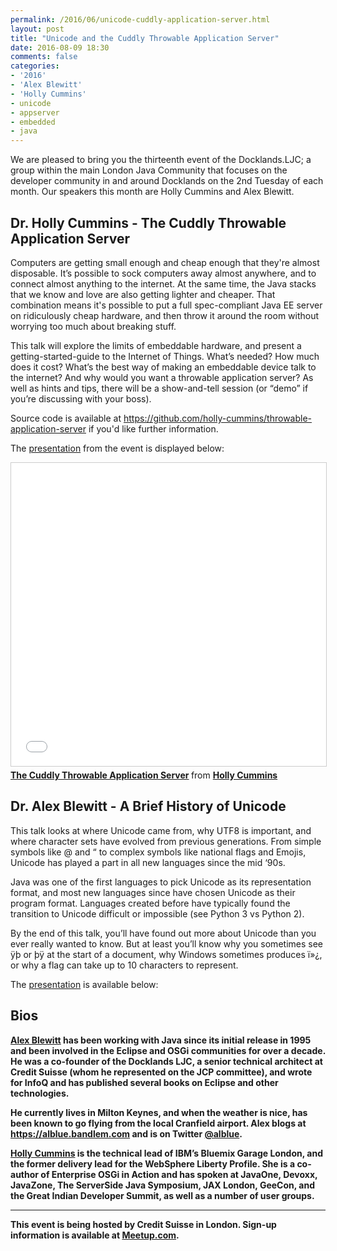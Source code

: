 ```yaml
---
permalink: /2016/06/unicode-cuddly-application-server.html
layout: post
title: "Unicode and the Cuddly Throwable Application Server"
date: 2016-08-09 18:30
comments: false
categories: 
- '2016'
- 'Alex Blewitt' 
- 'Holly Cummins'
- unicode
- appserver
- embedded
- java
---
```


We are pleased to bring you the thirteenth event of the Docklands.LJC; a group
within the main London Java Community that focuses on the developer community
in and around Docklands on the 2nd Tuesday of each month. Our speakers this
month are Holly Cummins and Alex Blewitt.

<h2>Dr. Holly Cummins - The Cuddly Throwable Application Server</h2>

Computers are getting small enough and cheap enough that they're almost
disposable. It’s possible to sock computers away almost anywhere, and to
connect almost anything to the internet. At the same time, the Java stacks that
we know and love are also getting lighter and cheaper. That combination means
it's possible to put a full spec-compliant Java EE server on ridiculously cheap
hardware, and then throw it around the room without worrying too much about
breaking stuff. 

This talk will explore the limits of embeddable hardware, and present a
getting-started-guide to the Internet of Things. What’s needed? How much does
it cost? What’s the best way of making an embeddable device talk to the
internet? And why would you want a throwable application server? As well as
hints and tips, there will be a show-and-tell session (or “demo” if you’re
discussing with your boss). 

Source code is available at <a href="https://github.com/holly-cummins/throwable-application-server">https://github.com/holly-cummins/throwable-application-server</a> if you'd like further information.

The
<a href="//www.docklandsljc.uk/presentations/2016/HollyCummins-ThrowableCuddlyApplicationServer.pdf" rel="nofollow">presentation</a> from the event is displayed below:
<!--
and 
<a href="//www.docklandsljc.uk/presentations/2016/AlexBlewitt-HotSpotUnderTheHoo
d.mp4" rel="nofollow">video</a>
recorded
-->

<!--
<video width="640" height="320" controls>
 <source src="//www.docklandsljc.uk/presentations/2016/AlexBlewitt-HotSpotUnderT
heHood.mp4" type="video/mp4"/>
 Your browser does not support the &lt;video&gt; tag or does not understand MP4 
files.
</video>
-->

<iframe src="//www.slideshare.net/slideshow/embed_code/key/4HkAUbfp22ijtT" width="595" height="485" frameborder="0" marginwidth="0" marginheight="0" scrolling="no" style="border:1px solid #CCC; border-width:1px; margin-bottom:5px; max-width: 100%;" allowfullscreen> </iframe> <div style="margin-bottom:5px"> <strong> <a href="//www.slideshare.net/HollyCummins/the-cuddly-throwable-application-server" title="The Cuddly Throwable Application Server" target="_blank">The Cuddly Throwable Application Server</a> </strong> from <strong><a target="_blank" href="//www.slideshare.net/HollyCummins">Holly Cummins</a></strong> </div>

<h2>Dr. Alex Blewitt - A Brief History of Unicode</h2>

This talk looks at where Unicode came from, why UTF8 is important, and where
character sets have evolved from previous generations. From simple symbols like
@ and “ to complex symbols like national flags and Emojis, Unicode has played a
part in all new languages since the mid ‘90s.

Java was one of the first languages to pick Unicode as its representation
format, and most new languages since have chosen Unicode as their program
format. Languages created before have typically found the transition to Unicode
difficult or impossible (see Python 3 vs Python 2).

By the end of this talk, you’ll have found out more about Unicode than you ever
really wanted to know. But at least you’ll know why you sometimes see ÿþ or þÿ
at the start of a document, why Windows sometimes produces ï»¿, or why a flag
can take up to 10 characters to represent.

The
<a href="//www.docklandsljc.uk/presentations/2016/AlexBlewitt-BriefHistoryOfUnicode.pdf" rel="nofollow">presentation</a>
is available below:
<!--
and 
<a href="//www.docklandsljc.uk/presentations/2016/AlexBlewitt-BriefHistoryOfUnicode.mp4" rel="nofollow">video</a>
recorded from the event are displayed below:

<video width="640" height="320" controls>
 <source src="//www.docklandsljc.uk/presentations/2016/AlexBlewitt-HotSpotUnderT
heHood.mp4" type="video/mp4"/>
 Your browser does not support the &lt;video&gt; tag or does not understand MP4 
files.
</video>
-->

<script async class="speakerdeck-embed" data-id="224e654abb48488e83487263d791458a" data-ratio="1.33333333333333" src="//speakerdeck.com/assets/embed.js"></script>

<h2>Bios</h2>

<b><a href="https://twitter.com/alblue">Alex Blewitt</a><b> has been working
with Java since its initial release in 1995 and been involved in the Eclipse
and OSGi communities for over a decade. He was a co-founder of the Docklands
LJC, a senior technical architect at Credit Suisse (whom he represented on the
JCP committee), and wrote for InfoQ and has published several books on Eclipse
and other technologies.

He currently lives in Milton Keynes, and when the weather is nice, has been
known to go flying from the local Cranfield airport.  Alex blogs at <a
href="https://alblue.bandlem.com">https://alblue.bandlem.com</a> and is on
Twitter <a href="https://twitter.com/alblue">@alblue</a>. 

<b><a href="https://twitter.com/holly_cummins">Holly Cummins</a></b> is the
technical lead of IBM’s Bluemix Garage London, and the former delivery lead for
the WebSphere Liberty Profile. She is a co-author of Enterprise OSGi in Action
and has spoken at JavaOne, Devoxx, JavaZone, The ServerSide Java Symposium, JAX
London, GeeCon, and the Great Indian Developer Summit, as well as a number of
user groups.

<hr/>
This event is being hosted by Credit Suisse in London. Sign-up information is available at <a href="https://www.meetup.com/Londonjavacommunity/events/232220614/">Meetup.com</a>.

